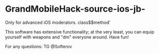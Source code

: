 # GrandMobileHack-source-ios-jb-
Only for advanced iOS moderators.  class$$method'

This software has extensive functionality; at the very least, you can equip yourself with weapons and "dm" everyone around. Have fun!

For any questions: TG @Softerov


